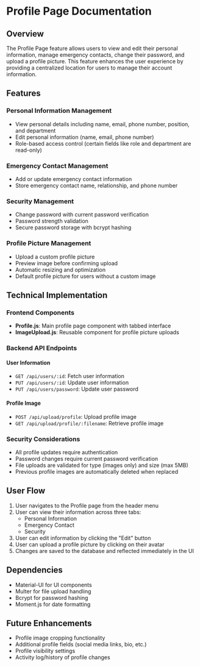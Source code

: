 # Profile Page Documentation

## Overview

The Profile Page feature allows users to view and edit their personal information, manage emergency contacts, change their password, and upload a profile picture. This feature enhances the user experience by providing a centralized location for users to manage their account information.

## Features

### Personal Information Management

- View personal details including name, email, phone number, position, and department
- Edit personal information (name, email, phone number)
- Role-based access control (certain fields like role and department are read-only)

### Emergency Contact Management

- Add or update emergency contact information
- Store emergency contact name, relationship, and phone number

### Security Management

- Change password with current password verification
- Password strength validation
- Secure password storage with bcrypt hashing

### Profile Picture Management

- Upload a custom profile picture
- Preview image before confirming upload
- Automatic resizing and optimization
- Default profile picture for users without a custom image

## Technical Implementation

### Frontend Components

- **Profile.js**: Main profile page component with tabbed interface
- **ImageUpload.js**: Reusable component for profile picture uploads

### Backend API Endpoints

#### User Information

- `GET /api/users/:id`: Fetch user information
- `PUT /api/users/:id`: Update user information
- `PUT /api/users/password`: Update user password

#### Profile Image

- `POST /api/upload/profile`: Upload profile image
- `GET /api/upload/profile/:filename`: Retrieve profile image

### Security Considerations

- All profile updates require authentication
- Password changes require current password verification
- File uploads are validated for type (images only) and size (max 5MB)
- Previous profile images are automatically deleted when replaced

## User Flow

1. User navigates to the Profile page from the header menu
2. User can view their information across three tabs:
   - Personal Information
   - Emergency Contact
   - Security
3. User can edit information by clicking the "Edit" button
4. User can upload a profile picture by clicking on their avatar
5. Changes are saved to the database and reflected immediately in the UI

## Dependencies

- Material-UI for UI components
- Multer for file upload handling
- Bcrypt for password hashing
- Moment.js for date formatting

## Future Enhancements

- Profile image cropping functionality
- Additional profile fields (social media links, bio, etc.)
- Profile visibility settings
- Activity log/history of profile changes
